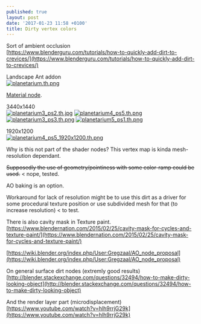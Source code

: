 ```yaml
---
published: true
layout: post
date: '2017-01-23 11:58 +0100'
title: Dirty vertex colors
---
```

Sort of ambient occlusion  
[https://www.blenderguru.com/tutorials/how-to-quickly-add-dirt-to-crevices/](https://www.blenderguru.com/tutorials/how-to-quickly-add-dirt-to-crevices/)

Landscape Ant addon  
[![planetarium.th.png](https://cdn.scrot.moe/images/2017/01/23/planetarium.th.png)](https://cdn.scrot.moe/images/2017/01/23/planetarium2.png)

[Material node](https://cdn.scrot.moe/images/2017/01/23/vertexAO.png).

3440x1440  
[![planetarium3_ps2.th.jpg](https://cdn.scrot.moe/images/2017/01/23/planetarium3_ps2.th.jpg)](https://cdn.scrot.moe/images/2017/01/23/planetarium3_ps2.jpg)
[![planetarium4_ps5.th.png](https://cdn.scrot.moe/images/2017/01/23/planetarium4_ps5.th.png)](https://cdn.scrot.moe/images/2017/01/23/planetarium4_ps5.png)
[![planetarium3_ps3.th.png](https://cdn.scrot.moe/images/2017/01/23/planetarium3_ps3.th.png)](https://cdn.scrot.moe/images/2017/01/23/planetarium3_ps3.png)
[![planetarium5_ps1.th.png](https://cdn.scrot.moe/images/2017/01/24/planetarium5_ps1.th.png)](https://cdn.scrot.moe/images/2017/01/24/planetarium5_ps1.png)

1920x1200  
[![planetarium4_ps5_1920x1200.th.png](https://cdn.scrot.moe/images/2017/01/23/planetarium4_ps5_1920x1200.th.png)](https://cdn.scrot.moe/images/2017/01/23/planetarium4_ps5_1920x1200.png)

Why is this not part of the shader nodes? This vertex map is kinda mesh-resolution dependant.

<s>Supposedly the use of geometry/pointiness with some color-ramp could be used.</s> < nope, tested.

AO baking is an option.

Workaround for lack of resolution might be to use this dirt as a driver for some procedural texture position or use subdivided mesh for that (to increase resolution) < to test.

There is also cavity mask in Texture paint.  
[https://www.blendernation.com/2015/02/25/cavity-mask-for-cycles-and-texture-paint/](https://www.blendernation.com/2015/02/25/cavity-mask-for-cycles-and-texture-paint/)

[https://wiki.blender.org/index.php/User:Gregzaal/AO_node_proposal](https://wiki.blender.org/index.php/User:Gregzaal/AO_node_proposal)

On general surface dirt nodes (extremly good results)  
[http://blender.stackexchange.com/questions/32494/how-to-make-dirty-looking-object](http://blender.stackexchange.com/questions/32494/how-to-make-dirty-looking-object)

And the render layer part (microdisplacement)  
[https://www.youtube.com/watch?v=hlh9rrjG29k](https://www.youtube.com/watch?v=hlh9rrjG29k)
